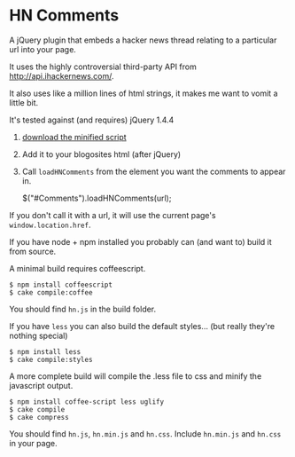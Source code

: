 HN Comments
===

A jQuery plugin that embeds a hacker news thread relating to a particular url into your page. 

It uses the highly controversial third-party API from http://api.ihackernews.com/.

It also uses like a million lines of html strings, it makes me want to vomit a little bit.

It's tested against (and requires) jQuery 1.4.4

1. [download the minified script](https://github.com/downloads/sharkbrainguy/HN-Comments/hn.min.js)
2. Add it to your blogosites html (after jQuery)
3. Call `loadHNComments` from the element you want the comments to appear in.

    $("#Comments").loadHNComments(url);

If you don't call it with a url, it will use the current page's `window.location.href`.


If you have node + npm installed you probably can (and want to) build it from source.

A minimal build requires coffeescript.

    $ npm install coffeescript
    $ cake compile:coffee

You should find `hn.js` in the build folder.

If you have `less` you can also build the default styles... (but really they're nothing special)

    $ npm install less
    $ cake compile:styles

A more complete build will compile the .less file to css and minify the javascript output.

    $ npm install coffee-script less uglify
    $ cake compile
    $ cake compress

You should find `hn.js`, `hn.min.js` and `hn.css`. Include `hn.min.js` and `hn.css` in your page.
